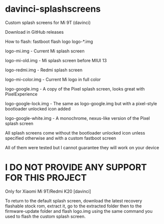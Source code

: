 # davinci-splashscreens
Custom splash screens for Mi 9T (davinci)

Download in GitHub releases

How to flash: fastboot flash logo logo-*.img

logo-mi.img - Current Mi splash screen

logo-mi-old.img - Mi splash screen before MIUI 13

logo-redmi.img - Redmi splash screen

logo-mi-color.img - Current Mi logo in full color

logo-google.img - A copy of the Pixel splash screen, looks great with PixelExperience

logo-google-lock.img - The same as logo-google.img but with a pixel-style bootloader unlocked icon added

logo-google-white.img - A monochrome, nexus-like version of the Pixel splash screen

All splash screens come without the bootloader unlocked icon unless specified otherwise and with a custom fastboot screen

All of them were tested but I cannot guarantee they will work on your device

# I DO NOT PROVIDE ANY SUPPORT FOR THIS PROJECT

Only for Xiaomi Mi 9T/Redmi K20 [davinci]

To return to the default splash screen, download the latest recovery flashable stock rom, extract it, go to the extracted folder then to the firmware-update folder and flash logo.img using the same command you used to flash the custom splash screen.
